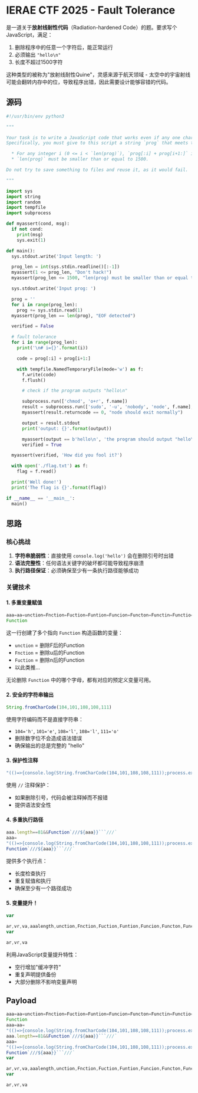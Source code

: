 # IERAE CTF 2025 - Fault Tolerance

是一道关于**放射线耐性代码**（Radiation-hardened Code）的题。要求写个JavaScript，满足：

1. 删除程序中的任意一个字符后，能正常运行
2. 必须输出 `"hello\n"`
3. 长度不超过1500字符

这种类型的被称为"放射线耐性Quine"，灵感来源于航天领域 - 太空中的宇宙射线可能会翻转内存中的位，导致程序出错，因此需要设计能够容错的代码。

## 源码

```python
#!/usr/bin/env python3

"""

Your task is to write a JavaScript code that works even if any one character of it is removed.
Specifically, you must give to this script a string `prog` that meets the following conditions:

  * For any integer i (0 <= i < `len(prog)`), `prog[:i] + prog[i+1:]` is recognized as a valid JavaScript code and outputs `"hello\n"`.
  * `len(prog)` must be smaller than or equal to 1500.

Do not try to save something to files and reuse it, as it would fail.

"""

import sys
import string
import random
import tempfile
import subprocess

def myassert(cond, msg):
  if not cond:
    print(msg)
    sys.exit(1)

def main():
  sys.stdout.write('Input length: ')

  prog_len = int(sys.stdin.readline()[:-1])
  myassert(1 <= prog_len, "Don't hack!")
  myassert(prog_len <= 1500, "len(prog) must be smaller than or equal to 1500")

  sys.stdout.write('Input prog: ')

  prog = ''
  for i in range(prog_len):
    prog += sys.stdin.read(1)
  myassert(prog_len == len(prog), "EOF detected")

  verified = False

  # fault tolerance
  for i in range(prog_len):
    print('\n# i={}'.format(i))

    code = prog[:i] + prog[i+1:]

    with tempfile.NamedTemporaryFile(mode='w') as f:
      f.write(code)
      f.flush()

      # check if the program outputs "hello\n"

      subprocess.run(['chmod', 'o+r', f.name])
      result = subprocess.run(['sudo', '-u', 'nobody', 'node', f.name], capture_output=True)
      myassert(result.returncode == 0, "node should exit normally")

      output = result.stdout
      print('output: {}'.format(output))

      myassert(output == b'hello\n', 'the program should output "hello\\n"')
      verified = True

  myassert(verified, 'How did you fool it?')

  with open('./flag.txt') as f:
    flag = f.read()

  print('Well done!')
  print('The flag is {}'.format(flag))

if __name__ == '__main__':
  main()

```

## 思路

### 核心挑战

1. **字符串脆弱性**：直接使用 `console.log('hello')` 会在删除引号时出错
2. **语法完整性**：任何语法关键字的破坏都可能导致程序崩溃
3. **执行路径保证**：必须确保至少有一条执行路径能够成功

### 关键技术

#### 1. 多重变量赋值
```javascript
aaa=aa=unction=Fnction=Fuction=Funtion=Funcion=Functon=Functin=Functio=
Function
```

这一行创建了多个指向 `Function` 构造函数的变量：
- `unction` = 删除F后的Function
- `Fnction` = 删除u后的Function  
- `Fuction` = 删除n后的Function
- 以此类推...

无论删除 `Function` 中的哪个字母，都有对应的预定义变量可用。

#### 2. 安全的字符串输出
```javascript
String.fromCharCode(104,101,108,108,111)
```

使用字符编码而不是直接字符串：
- `104='h'`, `101='e'`, `108='l'`, `108='l'`, `111='o'`
- 删除数字位不会造成语法错误
- 确保输出的总是完整的 "hello"

#### 3. 保护性注释
```javascript
"(()=>{console.log(String.fromCharCode(104,101,108,108,111));process.exit(0)})()//"///"
```

使用 `//` 注释保护：
- 如果删除引号，代码会被注释掉而不报错
- 提供语法安全性

#### 4. 多重执行路径
```javascript
aaa.length==81&&Function`///${aaa}}```///`
aaa=
"(()=>{console.log(String.fromCharCode(104,101,108,108,111));process.exit(0)})()//"///"
Function`///${aaa}}```///`
```

提供多个执行点：
- 长度检查执行
- 重复赋值和执行
- 确保至少有一个路径成功

#### 5. 变量提升！
```javascript
var

ar,vr,va,aaalength,unction,Fnction,Fuction,Funtion,Funcion,Functon,Functin,Functio
var

ar,vr,va
```

利用JavaScript变量提升特性：
- 空行增加"缓冲字符"
- 重复声明提供备份
- 大部分删除不影响变量声明

## Payload

```javascript
aaa=aa=unction=Fnction=Fuction=Funtion=Funcion=Functon=Functin=Functio=
Function
aaa=aa=
"(()=>{console.log(String.fromCharCode(104,101,108,108,111));process.exit(0)})()//"///"
aaa.length==81&&Function`///${aaa}}```///`
aaa=
"(()=>{console.log(String.fromCharCode(104,101,108,108,111));process.exit(0)})()//"///"
Function`///${aaa}}```///`
var

ar,vr,va,aaalength,unction,Fnction,Fuction,Funtion,Funcion,Functon,Functin,Functio
var

ar,vr,va
```


